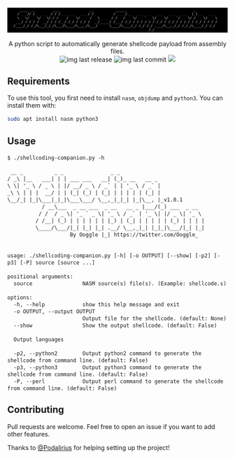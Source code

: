 ![](./.github/banner.png)

<p align="center">
    A python script to automatically generate shellcode payload from assembly files.
    <br>
    <img alt="img last release" src="https://img.shields.io/github/release/Ooggle/shellcoding-companion.svg?color=blue">
    <img alt="img last commit" src="https://img.shields.io/github/last-commit/Ooggle/shellcoding-companion.svg">
    <a href="https://twitter.com/intent/follow?screen_name=Ooggle_" title="Follow"><img src="https://img.shields.io/twitter/follow/Ooggle_?label=Ooggle_&style=social"></a>
    <br>
</p>

## Requirements

To use this tool, you first need to install `nasm`, `objdump` and `python3`. You can install them with:

```sh
sudo apt install nasm python3
```

## Usage

```
$ ./shellcoding-companion.py -h

 __ _          _ _               _ _                      
/ _\ |__   ___| | | ___ ___   __| (_)_ __   __ _          
\ \| '_ \ / _ \ | |/ __/ _ \ / _` | | '_ \ / _` |         
_\ \ | | |  __/ | | (_| (_) | (_| | | | | | (_| |         
\__/_| |_|\___|_|_|\___\___/ \__,_|_|_| |_|\__, |_v1.0.1
           / __\___  _ __ ___  _ __   __ _ |___/(_) ___  _ __
          / /  / _ \| '_ ` _ \| '_ \ / _` | '_ \| |/ _ \| '_ \ 
         / /__| (_) | | | | | | |_) | (_| | | | | | (_) | | | |
         \____/\___/|_| |_| |_| .__/ \__,_|_| |_|_|\___/|_| |_|
                    By Ooggle |_| https://twitter.com/Ooggle_


usage: ./shellcoding-companion.py [-h] [-o OUTPUT] [--show] [-p2] [-p3] [-P] source [source ...]

positional arguments:
  source                NASM source(s) file(s). (Example: shellcode.s)

options:
  -h, --help            show this help message and exit
  -o OUTPUT, --output OUTPUT
                        Output file for the shellcode. (default: None)
  --show                Show the output shellcode. (default: False)

  Output languages

  -p2, --python2        Output python2 command to generate the shellcode from command line. (default: False)
  -p3, --python3        Output python3 command to generate the shellcode from command line. (default: False)
  -P, --perl            Output perl command to generate the shellcode from command line. (default: False)
```

## Contributing

Pull requests are welcome. Feel free to open an issue if you want to add other features.

Thanks to [@Podalirius](https://github.com/p0dalirius) for helping setting up the project!
